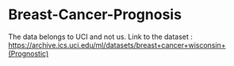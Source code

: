 # Breast-Cancer-Prognosis

The data belongs to UCI and not us.
Link to the dataset : https://archive.ics.uci.edu/ml/datasets/breast+cancer+wisconsin+(Prognostic)
